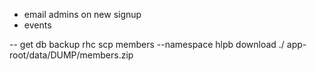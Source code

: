 - email admins on new signup
- events

-- get db backup
rhc scp members --namespace hlpb download ./ app-root/data/DUMP/members.zip
